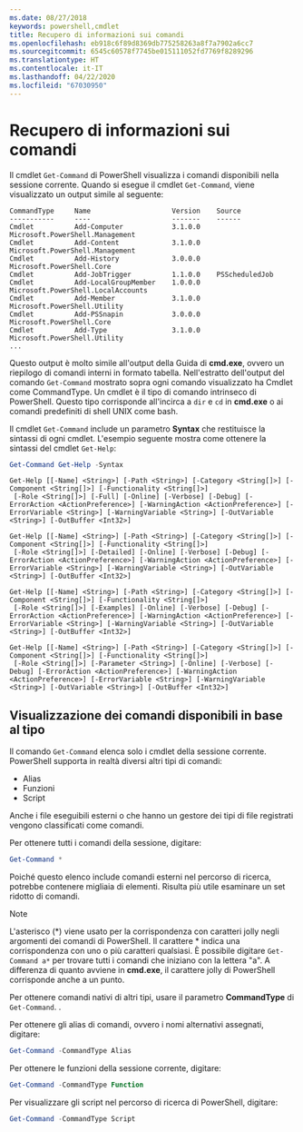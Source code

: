 ```yaml
---
ms.date: 08/27/2018
keywords: powershell,cmdlet
title: Recupero di informazioni sui comandi
ms.openlocfilehash: eb918c6f89d8369db775258263a8f7a7902a6cc7
ms.sourcegitcommit: 6545c60578f7745be015111052fd7769f8289296
ms.translationtype: HT
ms.contentlocale: it-IT
ms.lasthandoff: 04/22/2020
ms.locfileid: "67030950"
---
```

# <a name="getting-information-about-commands"></a>Recupero di informazioni sui comandi

Il cmdlet `Get-Command` di PowerShell visualizza i comandi disponibili nella sessione corrente.
Quando si esegue il cmdlet `Get-Command`, viene visualizzato un output simile al seguente:

```output
CommandType     Name                    Version    Source
-----------     ----                    -------    ------
Cmdlet          Add-Computer            3.1.0.0    Microsoft.PowerShell.Management
Cmdlet          Add-Content             3.1.0.0    Microsoft.PowerShell.Management
Cmdlet          Add-History             3.0.0.0    Microsoft.PowerShell.Core
Cmdlet          Add-JobTrigger          1.1.0.0    PSScheduledJob
Cmdlet          Add-LocalGroupMember    1.0.0.0    Microsoft.PowerShell.LocalAccounts
Cmdlet          Add-Member              3.1.0.0    Microsoft.PowerShell.Utility
Cmdlet          Add-PSSnapin            3.0.0.0    Microsoft.PowerShell.Core
Cmdlet          Add-Type                3.1.0.0    Microsoft.PowerShell.Utility
...
```

Questo output è molto simile all'output della Guida di **cmd.exe**, ovvero un riepilogo di comandi interni in formato tabella. Nell'estratto dell'output del comando `Get-Command` mostrato sopra ogni comando visualizzato ha Cmdlet come CommandType. Un cmdlet è il tipo di comando intrinseco di PowerShell. Questo tipo corrisponde all'incirca a `dir` e `cd` in **cmd.exe** o ai comandi predefiniti di shell UNIX come bash.

Il cmdlet `Get-Command` include un parametro **Syntax** che restituisce la sintassi di ogni cmdlet. L'esempio seguente mostra come ottenere la sintassi del cmdlet `Get-Help`:

```powershell
Get-Command Get-Help -Syntax
```

```output
Get-Help [[-Name] <String>] [-Path <String>] [-Category <String[]>] [-Component <String[]>] [-Functionality <String[]>]
 [-Role <String[]>] [-Full] [-Online] [-Verbose] [-Debug] [-ErrorAction <ActionPreference>] [-WarningAction <ActionPreference>] [-ErrorVariable <String>] [-WarningVariable <String>] [-OutVariable <String>] [-OutBuffer <Int32>]

Get-Help [[-Name] <String>] [-Path <String>] [-Category <String[]>] [-Component <String[]>] [-Functionality <String[]>]
 [-Role <String[]>] [-Detailed] [-Online] [-Verbose] [-Debug] [-ErrorAction <ActionPreference>] [-WarningAction <ActionPreference>] [-ErrorVariable <String>] [-WarningVariable <String>] [-OutVariable <String>] [-OutBuffer <Int32>]

Get-Help [[-Name] <String>] [-Path <String>] [-Category <String[]>] [-Component <String[]>] [-Functionality <String[]>]
 [-Role <String[]>] [-Examples] [-Online] [-Verbose] [-Debug] [-ErrorAction <ActionPreference>] [-WarningAction <ActionPreference>] [-ErrorVariable <String>] [-WarningVariable <String>] [-OutVariable <String>] [-OutBuffer <Int32>]

Get-Help [[-Name] <String>] [-Path <String>] [-Category <String[]>] [-Component <String[]>] [-Functionality <String[]>]
 [-Role <String[]>] [-Parameter <String>] [-Online] [-Verbose] [-Debug] [-ErrorAction <ActionPreference>] [-WarningAction <ActionPreference>] [-ErrorVariable <String>] [-WarningVariable <String>] [-OutVariable <String>] [-OutBuffer <Int32>]
```

## <a name="displaying-available-command-by-type"></a>Visualizzazione dei comandi disponibili in base al tipo

Il comando `Get-Command` elenca solo i cmdlet della sessione corrente. PowerShell supporta in realtà diversi altri tipi di comandi:

- Alias
- Funzioni
- Script

Anche i file eseguibili esterni o che hanno un gestore dei tipi di file registrati vengono classificati come comandi.

Per ottenere tutti i comandi della sessione, digitare:

```powershell
Get-Command *
```

Poiché questo elenco include comandi esterni nel percorso di ricerca, potrebbe contenere migliaia di elementi.
Risulta più utile esaminare un set ridotto di comandi.

> [!NOTE]
> L'asterisco (\*) viene usato per la corrispondenza con caratteri jolly negli argomenti dei comandi di PowerShell. Il carattere \* indica una corrispondenza con uno o più caratteri qualsiasi. È possibile digitare `Get-Command a*` per trovare tutti i comandi che iniziano con la lettera "a". A differenza di quanto avviene in **cmd.exe**, il carattere jolly di PowerShell corrisponde anche a un punto.

Per ottenere comandi nativi di altri tipi, usare il parametro **CommandType** di `Get-Command`.
.

Per ottenere gli alias di comandi, ovvero i nomi alternativi assegnati, digitare:

```powershell
Get-Command -CommandType Alias
```

Per ottenere le funzioni della sessione corrente, digitare:

```powershell
Get-Command -CommandType Function
```

Per visualizzare gli script nel percorso di ricerca di PowerShell, digitare:

```powershell
Get-Command -CommandType Script
```
